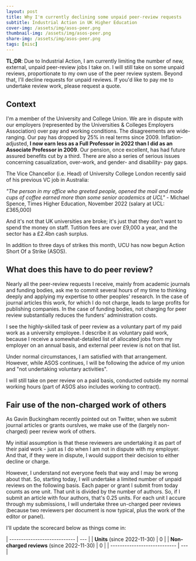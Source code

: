 ```yaml
---
layout: post
title: Why I'm currently declining some unpaid peer-review requests
subtitle: Industrial Action in UK Higher Education
cover-img: /assets/img/asos-peer.png
thumbnail-img: /assets/img/asos-peer.png
share-img: /assets/img/asos-peer.png
tags: [misc]
---
```


**TL;DR**: Due to Industrial Action, I am currently  limiting the number of new, external, unpaid peer-review jobs I take on. I will still take on some unpaid reviews, proportionate to my own use of the peer review system. Beyond that, I'll decline requests for unpaid reviews. If you'd like to pay me to undertake review work, please request a quote.

## Context

I'm a member of the University and College Union. We are in dispute with our employers (represented by the Universities & Colleges Employers Association) over pay and working conditions. The disagreements are wide-ranging.  Our pay has dropped by 25% in real terms since 2009. Inflation-adjusted, **I now earn less as a Full Professor in 2022 than I did as an Associate Professor in 2009**. Our pension, once excellent, has had future assured benefits cut by a third. There are also a series of serious issues concerning casualization, over-work, and gender- and disability- pay gaps. 

The Vice Chancellor (i.e. Head) of University College London recently said of his previous VC job in Australia: 

*"The person in my office who greeted people, opened the mail and made cups of coffee earned more than some senior academics at UCL"* - Michael Spence, Times Higher Education, November 2022 (salary at UCL: £365,000)

And it's not that UK universities are broke; it's just that they don't want to spend the money on staff. Tutition fees are over £9,000 a year, and the sector has a £2.4bn cash surplus.

In addition to three days of strikes this month, UCU has now begun Action Short Of a Strike (ASOS). 

## What does this have to do peer review? 

Nearly all the peer-review requests I receive, mainly from academic journals and funding bodies, ask me to commit several hours of my time to thinking deeply and applying my expertise to other peoples' research. In the case of journal articles this work, for which I do not charge, leads to large profits for publishing companies. In the case of funding bodies, not charging for peer review substantially reduces the funders' administration costs.

I see the highly-skilled task of peer review as a voluntary part of my paid work as a university employee. I describe it as voluntary paid work, because I receive a somewhat-detailed list of allocated jobs from my employer on an annual basis, and external peer review is not on that list. 

Under normal circumstances, I am satisfied with that arrangement. However, while ASOS continues, I will be following the advice of my union and "not undertaking voluntary activities". 

I will still take on peer review on a paid basis, conducted outside my normal working hours (part of ASOS also includes working to contract). 

## Fair use of the non-charged work of others

As Gavin Buckingham recently pointed out on Twitter, when we submit journal articles or grants ourslves, we make use of the (largely non-charged) peer review work of others. 

My initial assumption is that these reviewers are undertaking it as part of their paid work - just as I do when I am not in dispute with my employer. And that, if they were in dispute, I would support their decision to either decline or charge.

However, I understand not everyone feels that way and I may be wrong about that. So, starting today, I will undertake a limited number of unpaid reviews on the following basis. Each paper or grant I submit from today counts as one unit. That unit is divided by the number of authors. So, if I submit an article with four authors, that's 0.25 units. For each unit I accure through my submissions, I will undertake three un-charged peer reviews (because two reviewers per document is now typical, plus the work of the editor or panel). 

I'll update the scorecard below as things come in:

| ---------------------------- | --- |
| **Units** (since 2022-11-30) |   0 |
| **Non-charged reviews** (since 2022-11-30) | 0 |
| ---------------------------- | --- |

